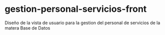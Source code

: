 # gestion-personal-servicios-front
 Diseño de la vista de usuario para la gestion del personal de servicios de la matera Base de Datos
